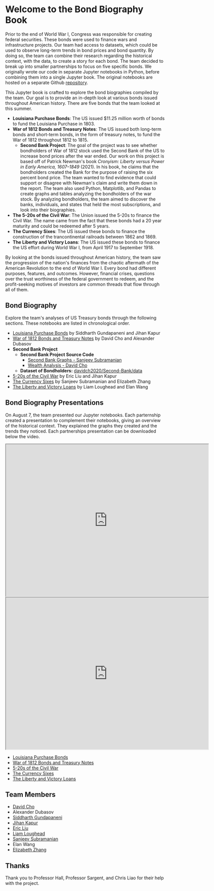 # Welcome to the Bond Biography Book
Prior to the end of World War I, Congress was responsible for creating federal securities. These bonds were used to finance wars and infrastructure projects. Our team had access to datasets, which could be used to observe long-term trends in bond prices and bond quantity. By doing so, the team can combine their research regarding the historical context, with the data, to create a story for each bond. The team decided to break up into smaller partnerships to focus on five specific bonds. We originally wrote our code in separate Jupyter notebooks in Python, before combining them into a single Jupyter book. The original notebooks are hosted on a separate Github [repository](https://github.com/davidch2020/Bond-Bios).  

This Jupyter book is crafted to explore the bond biographies compiled by the team. Our goal is to provide an in-depth look at various bonds issued throughout American history. There are five bonds that the team looked at this summer. 
- **Louisiana Purchase Bonds**: The US issued \$11.25 million worth of bonds to fund the Louisiana Purchase in 1803. 
- **War of 1812 Bonds and Treasury Notes**: The US issued both long-term bonds and short-term bonds, in the form of treasury notes, to fund the War of 1812 throughout 1812 to 1815. 
    - **Second Bank Project**: The goal of the project was to see whether bondholders of War of 1812 stock used the Second Bank of the US to increase bond prices after the war ended. Our work on this project is based off of Patrick Newman's book *Cronyism: Liberty versus Power in Early America, 1607–1849* (2021). In his book, he claims that the bondholders created the Bank for the purpose of raising the six percent bond price. The team wanted to find evidence that could support or disagree with Newman's claim and write them down in the report. The team also used Python, Matplotlib, and Pandas to create graphs and tables analyzing the bondholders of the war stock. By analyzing bondholders, the team aimed to discover the banks, individuals, and states that held the most subscriptions, and look into their biographies.
- **The 5-20s of the Civil War**: The Union issued the 5-20s to finance the Civil War. The name came from the fact that these bonds had a 20 year maturity and could be redeemed after 5 years. 
- **The Currency Sixes**: The US issued these bonds to finance the construction of the trancontinental railroads between 1862 and 1869. 
- **The Liberty and Victory Loans**: The US issued these bonds to finance the US effort during World War I, from April 1917 to September 1918. 

By looking at the bonds issued throughout American history, the team saw the progression of the nation's finances from the chaotic aftermath of the American Revolution to the end of World War I. Every bond had different purposes, features, and outcomes. However, financial crises, questions over the trust worthiness of the federal government to redeem, and the profit-seeking motives of investors are common threads that flow through all of them. 


## Bond Biography
Explore the team's analyses of US Treasury bonds through the following sections. These notebooks are listed in chronological order. 
- [Louisiana Purchase Bonds](./louisiana_purchase.ipynb) by Siddharth Gundapaneni and Jihan Kapur
- [War of 1812 Bonds and Treasury Notes](./war_1812.ipynb) by David Cho and Alexander Dubasov
- **Second Bank Project**
<object type="application/pdf" data="_images/The_2nd_Bank_Final_Report_Final.pdf" width="740" height="500"></object>
    - **Second Bank Project Source Code**
        - <u>[Second Bank Graphs - Sanjeev Subramanian](https://github.com/davidch2020/Second-Bank/blob/main/Second%20Bank%20Graphs.ipynb)</u>
        - <u>[Wealth Analysis - David Cho](https://github.com/davidch2020/Second-Bank/blob/main/wealth_analysis.ipynb)</u>
    - **Dataset of Bondholders:** <u>[davidch2020/Second-Bank/data](https://github.com/davidch2020/Second-Bank/blob/main/data/Bondholders%20and%20the%20Second%20bank%20-%20Sheet1.csv)</u>
- [5-20s of the Civil War](./520s.ipynb) by Eric Liu and Jihan Kapur
- [The Currency Sixes](./currency_sixes.ipynb) by Sanjeev Subramanian and Elizabeth Zhang
- [The Liberty and Victory Loans](./ww1_vic_lib.ipynb) by Liam Loughead and Elan Wang 

## Bond Biography Presentations
On August 7, the team presented our Jupyter notebooks. Each parternship created a presentation to complement their notebooks, giving an overview of the historical context. They explained the graphs they created and the trends they noticed. Each partnerships presentation can be downloaded below the video. 

<iframe width="640" height="480"
    src="https://www.youtube.com/embed/VejBJuoSUO4">
</iframe>

<iframe width="640" height="480"
    src="https://www.youtube.com/embed/0lvp5OkZU98">
</iframe>

- [Louisiana Purchase Bonds](https://drive.google.com/file/d/1GW6E92YHQsAQbPdcCYEnipSFXtI9QwYN/view?usp=sharing) 
- [War of 1812 Bonds and Treasury Notes](https://drive.google.com/file/d/1Z7Swri2Mcs-LFB5gf6N1tJWojxw0ba7K/view?usp=sharing)
- [5-20s of the Civil War](https://drive.google.com/file/d/1_wBKbdiZBlxWShLsGEhWmIVU08Qd03Oo/view?usp=sharing)
- [The Currency Sixes](https://drive.google.com/file/d/1bu6GeceRmctqMhvMY-n1JdPgz7hCxNrC/view?usp=sharing) 
- [The Liberty and Victory Loans](https://drive.google.com/file/d/1U88U73_ohPCQlC5fzQ2t6dGsZnbPOcGz/view?usp=sharing) 

## Team Members
- [David Cho](https://www.linkedin.com/in/david-cho-638101237/)
- Alexander Dubasov
- [Siddharth Gundapaneni](https://sites.google.com/view/siddharth-gundapaneni/)
- [Jihan Kapur](https://www.linkedin.com/in/jihan-kapur-43866a263?utm_source=share&utm_campaign=share_via&utm_content=profile&utm_medium=ios_app)
- [Eric Liu](https://www.linkedin.com/in/eric-liu-609875312) 
- [Liam Loughead](https://snapwhiz914.github.io/)
- [Sanjeev Subramanian](https://www.linkedin.com/in/sanjeev-subramanian-a240922b1/) 
- Elan Wang
- [Elizabeth Zhang](https://www.linkedin.com/in/elizabeth-zhang-1b1106279/)

## Thanks
Thank you to Professor Hall, Professor Sargent, and Chris Liao for their help with the project. 